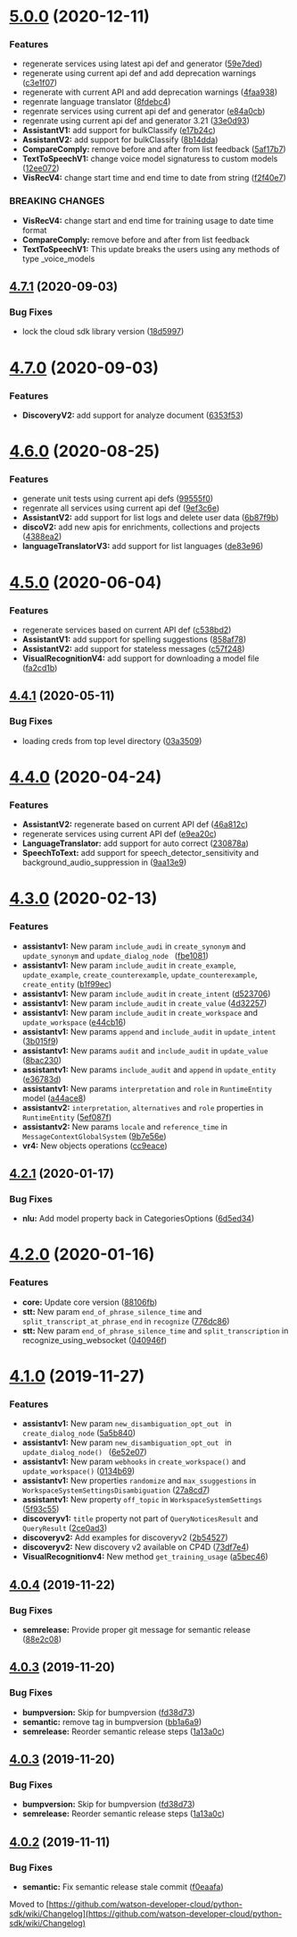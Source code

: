 # [5.0.0](https://github.com/watson-developer-cloud/python-sdk/compare/v4.7.1...v5.0.0) (2020-12-11)


### Features

* regenerate services using latest api def and generator ([59e7ded](https://github.com/watson-developer-cloud/python-sdk/commit/59e7dede81f530ea027b480fd007f9df67180ab1))
* regenerate using current api def and add deprecation warnings ([c3e1f07](https://github.com/watson-developer-cloud/python-sdk/commit/c3e1f07697b15d05f87cec39e36a9a2d28db7b91))
* regenerate with current API and add deprecation warnings ([4faa938](https://github.com/watson-developer-cloud/python-sdk/commit/4faa9380a606eeb8e8794b918b0f72313e4b1d86))
* regenrate language translator ([8fdebc4](https://github.com/watson-developer-cloud/python-sdk/commit/8fdebc45f0dfd1044d848969cb5cb3b8cb15a313))
* regenrate services using current api def and generator ([e84a0cb](https://github.com/watson-developer-cloud/python-sdk/commit/e84a0cb0636cd0add767903391de150bd65a4cd2))
* regenrate using current api def and generator 3.21 ([33e0d93](https://github.com/watson-developer-cloud/python-sdk/commit/33e0d9356ac43b7f988200c853b46b6cf4f703ab))
* **AssistantV1:** add support for bulkClassify ([e17b24c](https://github.com/watson-developer-cloud/python-sdk/commit/e17b24cc565bf6ee603497aeb5c11436ee09b0dc))
* **AssistantV2:** add support for bulkClassify ([8b14dda](https://github.com/watson-developer-cloud/python-sdk/commit/8b14dda82de980f09a031b1e15ab53573a5b55d8))
* **CompareComply:** remove before and after from list feedback ([5af17b7](https://github.com/watson-developer-cloud/python-sdk/commit/5af17b7557b2bd3f178c17b7ba7de907c0a3045e))
* **TextToSpeechV1:** change voice model signaturess to custom models ([12ee072](https://github.com/watson-developer-cloud/python-sdk/commit/12ee072189d54a7b6462c82cb0e5d4d123822ea5))
* **VisRecV4:** change  start time and end time to date from string ([f2f40e7](https://github.com/watson-developer-cloud/python-sdk/commit/f2f40e7a6e9aa90f3938d576081998cb5667a0f8))


### BREAKING CHANGES

* **VisRecV4:** change start and end time for training usage to date time format
* **CompareComply:** remove before and after from list feedback
* **TextToSpeechV1:** This update breaks the users using any methods of type _voice_models

## [4.7.1](https://github.com/watson-developer-cloud/python-sdk/compare/v4.7.0...v4.7.1) (2020-09-03)


### Bug Fixes

* lock the cloud sdk library version ([18d5997](https://github.com/watson-developer-cloud/python-sdk/commit/18d5997faa44af4e3c11b217f598dd4e3c75115c))

# [4.7.0](https://github.com/watson-developer-cloud/python-sdk/compare/v4.6.0...v4.7.0) (2020-09-03)


### Features

* **DiscoveryV2:** add support for analyze document ([6353f53](https://github.com/watson-developer-cloud/python-sdk/commit/6353f53361f0c1998b746308a7713f1c0dbc172d))

# [4.6.0](https://github.com/watson-developer-cloud/python-sdk/compare/v4.5.0...v4.6.0) (2020-08-25)


### Features

* generate unit tests using current api defs ([99555f0](https://github.com/watson-developer-cloud/python-sdk/commit/99555f017a08fa42457fbebdaf4d03a854482683))
* regenrate all services using current api def ([9ef3c6e](https://github.com/watson-developer-cloud/python-sdk/commit/9ef3c6e2df323a2bb7403bef417ddbd34ca6b462))
* **AssistantV2:** add support for list logs and delete user data ([6b87f9b](https://github.com/watson-developer-cloud/python-sdk/commit/6b87f9bc834f9b23e62a1d7047e8024839a50e36))
* **discoV2:** add new apis for enrichments, collections and projects ([4388ea2](https://github.com/watson-developer-cloud/python-sdk/commit/4388ea276b5473b13249592127a51e2004a1d82c))
* **languageTranslatorV3:** add support for list languages ([de83e96](https://github.com/watson-developer-cloud/python-sdk/commit/de83e96e5d4b0a9f2221fc48ca38ef66b0a0c68d))

# [4.5.0](https://github.com/watson-developer-cloud/python-sdk/compare/v4.4.1...v4.5.0) (2020-06-04)


### Features

* regenerate services based on current API def ([c538bd2](https://github.com/watson-developer-cloud/python-sdk/commit/c538bd23b28c220cec2261e9d2a770ebedbba860))
* **AssistantV1:** add support for spelling suggestions ([858af78](https://github.com/watson-developer-cloud/python-sdk/commit/858af780c60edcff5e6c47281f23d3d9c5011861))
* **AssistantV2:** add support for stateless messages ([c57f248](https://github.com/watson-developer-cloud/python-sdk/commit/c57f248ea920c12bb439b5571ae78fcce144707b))
* **VisualRecognitionV4:** add support for downloading a model file ([fa2cd1b](https://github.com/watson-developer-cloud/python-sdk/commit/fa2cd1b8e8c0a867e6c509875418d8c32e9e4d06))

## [4.4.1](https://github.com/watson-developer-cloud/python-sdk/compare/v4.4.0...v4.4.1) (2020-05-11)


### Bug Fixes

* loading creds from top level directory ([03a3509](https://github.com/watson-developer-cloud/python-sdk/commit/03a3509f497dca9a534fc19cc59498ce80f2f51e))

# [4.4.0](https://github.com/watson-developer-cloud/python-sdk/compare/v4.3.0...v4.4.0) (2020-04-24)


### Features

* **AssistantV2:** regenerate based on current API def ([46a812c](https://github.com/watson-developer-cloud/python-sdk/commit/46a812c6f74a9d32a96ad566e2d25d883c24d2f7))
* regenerate services using current API def ([e9ea20c](https://github.com/watson-developer-cloud/python-sdk/commit/e9ea20cc68a09da4e948c0622e254c31b27b481b))
* **LanguageTranslator:** add support for auto correct ([230878a](https://github.com/watson-developer-cloud/python-sdk/commit/230878a256d375c92cef0647e2f5efa51b8a5cf0))
* **SpeechToText:** add support for speech_detector_sensitivity and background_audio_suppression in ([9aa13e9](https://github.com/watson-developer-cloud/python-sdk/commit/9aa13e94558c37ca815d61ff36d0988943c55bf7))

# [4.3.0](https://github.com/watson-developer-cloud/python-sdk/compare/v4.2.1...v4.3.0) (2020-02-13)


### Features

* **assistantv1:** New param `include_audi` in `create_synonym` and `update_synonym` and  `update_dialog_node ` ([fbe1081](https://github.com/watson-developer-cloud/python-sdk/commit/fbe1081309aaa380d47b3c9016aaedc0a7bb5005))
* **assistantv1:** New param `include_audit` in `create_example`, `update_example`, `create_counterexample`, `update_counterexample`, `create_entity` ([b1f99ec](https://github.com/watson-developer-cloud/python-sdk/commit/b1f99ec1e4fad3655ff526cab7de5f18e29607a0))
* **assistantv1:** New param `include_audit` in `create_intent` ([d523706](https://github.com/watson-developer-cloud/python-sdk/commit/d52370646cd9d5aa88bfd67da294dfd5f8ba9800))
* **assistantv1:** New param `include_audit` in `create_value` ([4d32257](https://github.com/watson-developer-cloud/python-sdk/commit/4d32257464bd87886934c00f5a4e569896a4ac32))
* **assistantv1:** New param `include_audit` in `create_workspace` and `update_workspace` ([e44cb16](https://github.com/watson-developer-cloud/python-sdk/commit/e44cb16771620f0cbc6f6c03e215c088c5a1beb6))
* **assistantv1:** New params `append` and `include_audit` in `update_intent` ([3b015f9](https://github.com/watson-developer-cloud/python-sdk/commit/3b015f9b660241c2ab6f6b7f371843edf2c12c59))
* **assistantv1:** New params `audit` and `include_audit` in `update_value` ([8bac230](https://github.com/watson-developer-cloud/python-sdk/commit/8bac230a824d996f7807f943650c737ca3ae553d))
* **assistantv1:** New params `include_audit` and `append` in `update_entity` ([e36783d](https://github.com/watson-developer-cloud/python-sdk/commit/e36783d015e7681b626a1cc8c99ee68a9cbf614f))
* **assistantv1:** New params `interpretation` and `role` in `RuntimeEntity` model ([a44ace8](https://github.com/watson-developer-cloud/python-sdk/commit/a44ace8638db57f17d319932863aa5c5af51dd93))
* **assistantv2:** `interpretation`, `alternatives` and `role` properties in `RuntimeEntity` ([5ef087f](https://github.com/watson-developer-cloud/python-sdk/commit/5ef087f4b27b0771e098aaec8488e42d94ecd1ce))
* **assistantv2:** New params `locale` and `reference_time` in `MessageContextGlobalSystem` ([9b7e56e](https://github.com/watson-developer-cloud/python-sdk/commit/9b7e56e85d9fdec8b264c1a2865882c031046998))
* **vr4:** New objects operations ([cc9eace](https://github.com/watson-developer-cloud/python-sdk/commit/cc9eaced7ac1e693392e0ea2e6eb2ed27c63af9a))

## [4.2.1](https://github.com/watson-developer-cloud/python-sdk/compare/v4.2.0...v4.2.1) (2020-01-17)


### Bug Fixes

* **nlu:** Add model property back in CategoriesOptions ([6d5ed34](https://github.com/watson-developer-cloud/python-sdk/commit/6d5ed3404408a32daa90490daa9be24f53512998))

# [4.2.0](https://github.com/watson-developer-cloud/python-sdk/compare/v4.1.0...v4.2.0) (2020-01-16)


### Features

* **core:** Update core version ([88106fb](https://github.com/watson-developer-cloud/python-sdk/commit/88106fb9c9460e60363a814565b51a512805f8b9))
* **stt:** New param `end_of_phrase_silence_time` and `split_transcript_at_phrase_end` in `recognize` ([776dc86](https://github.com/watson-developer-cloud/python-sdk/commit/776dc8635a98489a9ceb8abf155947bb0f39ad8a))
* **stt:** New param `end_of_phrase_silence_time` and `split_transcription` in recognize_using_websocket ([040946f](https://github.com/watson-developer-cloud/python-sdk/commit/040946f88d6b652f8b8e5638429b69fb1035e79a))

# [4.1.0](https://github.com/watson-developer-cloud/python-sdk/compare/v4.0.4...v4.1.0) (2019-11-27)


### Features

* **assistantv1:** New param `new_disambiguation_opt_out ` in `create_dialog_node` ([5a5b840](https://github.com/watson-developer-cloud/python-sdk/commit/5a5b84076ff4b0d87355ed71cf7a2cbb9612c866))
* **assistantv1:** New param `new_disambiguation_opt_out ` in `update_dialog_node() ` ([6e52e07](https://github.com/watson-developer-cloud/python-sdk/commit/6e52e07b3e3ab0a9bc2687406b8a98c5e5826e33))
* **assistantv1:** New param `webhooks` in `create_workspace()` and `update_workspace()` ([0134b69](https://github.com/watson-developer-cloud/python-sdk/commit/0134b6981c09fc7132297aeb161eb75029bbd54d))
* **assistantv1:** New properties `randomize` and `max_ssuggestions` in `WorkspaceSystemSettingsDisambiguation` ([27a8cd7](https://github.com/watson-developer-cloud/python-sdk/commit/27a8cd7173a48fb6aaf909598fc3eb34e1320fe4))
* **assistantv1:** New property `off_topic` in `WorkspaceSystemSettings` ([5f93c55](https://github.com/watson-developer-cloud/python-sdk/commit/5f93c552828b539b846c9a44df4f69ed888d27b4))
* **discoveryv1:** `title` property not part of `QueryNoticesResult` and `QueryResult` ([2ce0ad3](https://github.com/watson-developer-cloud/python-sdk/commit/2ce0ad33c91714eb6d9b2adb7ac44ff70ad378e9))
* **discoveryv2:** Add examples for discoveryv2 ([2b54527](https://github.com/watson-developer-cloud/python-sdk/commit/2b54527725438d229e4acd80dc31d0869bdaa464))
* **discoveryv2:** New discovery v2 available on CP4D ([73df7e4](https://github.com/watson-developer-cloud/python-sdk/commit/73df7e4a53ef83ad1271b71215ab357f7a538177))
* **VisualRecognitionv4:** New method `get_training_usage` ([a5bec46](https://github.com/watson-developer-cloud/python-sdk/commit/a5bec467005db9340f6983654c293c94587258d9))

## [4.0.4](https://github.com/watson-developer-cloud/python-sdk/compare/v4.0.3...v4.0.4) (2019-11-22)


### Bug Fixes

* **semrelease:** Provide proper git message for semantic release ([88e2c08](https://github.com/watson-developer-cloud/python-sdk/commit/88e2c0806882693d175c5b8aedb1bf187223db79))

## [4.0.3](https://github.com/watson-developer-cloud/python-sdk/compare/v4.0.2...v4.0.3) (2019-11-20)


### Bug Fixes

* **bumpversion:** Skip for bumpversion ([fd38d73](https://github.com/watson-developer-cloud/python-sdk/commit/fd38d7395daf3d28e8dd085b0a1c8e9d4358a1b5))
* **semantic:** remove tag in bumpversion ([bb1a6a9](https://github.com/watson-developer-cloud/python-sdk/commit/bb1a6a93fcbc8ac13df45d78fc2b97b071267699))
* **semrelease:** Reorder semantic release steps ([1a13a0c](https://github.com/watson-developer-cloud/python-sdk/commit/1a13a0c0bf8522b8ea10146d4daf9059f2595c35))

## [4.0.3](https://github.com/watson-developer-cloud/python-sdk/compare/v4.0.2...v4.0.3) (2019-11-20)


### Bug Fixes

* **bumpversion:** Skip for bumpversion ([fd38d73](https://github.com/watson-developer-cloud/python-sdk/commit/fd38d7395daf3d28e8dd085b0a1c8e9d4358a1b5))
* **semrelease:** Reorder semantic release steps ([1a13a0c](https://github.com/watson-developer-cloud/python-sdk/commit/1a13a0c0bf8522b8ea10146d4daf9059f2595c35))

## [4.0.2](https://github.com/watson-developer-cloud/python-sdk/compare/v4.0.1...v4.0.2) (2019-11-11)


### Bug Fixes

* **semantic:** Fix semantic release stale commit ([f0eaafa](https://github.com/watson-developer-cloud/python-sdk/commit/f0eaafa2731b12847c9941687f0f91d73c43d94f))

Moved to [https://github.com/watson-developer-cloud/python-sdk/wiki/Changelog](https://github.com/watson-developer-cloud/python-sdk/wiki/Changelog)
